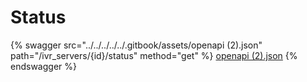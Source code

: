 # Status

{% swagger src="../../../../../.gitbook/assets/openapi (2).json" path="/ivr_servers/{id}/status" method="get" %}
[openapi (2).json](<../../../../../.gitbook/assets/openapi (2).json>)
{% endswagger %}
